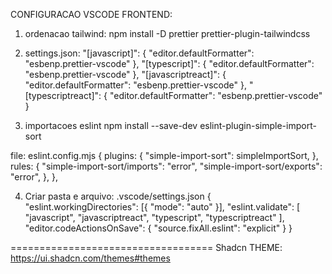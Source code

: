 CONFIGURACAO VSCODE FRONTEND:

1. ordenacao tailwind: npm install -D prettier prettier-plugin-tailwindcss

2. settings.json:
"[javascript]": {
  "editor.defaultFormatter": "esbenp.prettier-vscode"
},
"[typescript]": {
  "editor.defaultFormatter": "esbenp.prettier-vscode"
},
"[javascriptreact]": {
  "editor.defaultFormatter": "esbenp.prettier-vscode"
},
"[typescriptreact]": {
  "editor.defaultFormatter": "esbenp.prettier-vscode"
}

3. importacoes eslint
npm install --save-dev eslint-plugin-simple-import-sort

file: eslint.config.mjs
  {
    plugins: {
      "simple-import-sort": simpleImportSort,
    },
    rules: {
      "simple-import-sort/imports": "error",
      "simple-import-sort/exports": "error",
    },
  },

4. Criar pasta e arquivo: .vscode/settings.json
{
  "eslint.workingDirectories": [{ "mode": "auto" }],
  "eslint.validate": [
    "javascript",
    "javascriptreact",
    "typescript",
    "typescriptreact"
  ],
  "editor.codeActionsOnSave": {
    "source.fixAll.eslint": "explicit"
  }
}



===================================
Shadcn THEME: https://ui.shadcn.com/themes#themes